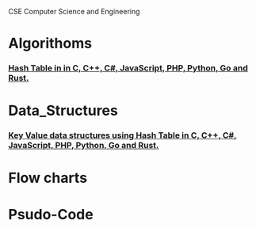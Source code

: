 CSE Computer Science and Engineering

# Algorithoms
### [Hash Table in  in C, C++, C#, JavaScript, PHP, Python, Go and Rust.](https://github.com/shyed2001/Algorithoms_and_Data_Structures/blob/master/Hash%20Table%20in%20in%20C%2C%20C%2B%2B%2C%20C%23%2C%20JavaScript%2C%20PHP%2C%20Python%2C%20Go%20and%20Rust.md)

# Data_Structures
### [Key Value data structures using Hash Table in C, C++, C#, JavaScript, PHP, Python, Go and Rust.](https://github.com/shyed2001/Algorithoms_and_Data_Structures/blob/master/Key_Value_HashTable.md)

# Flow charts

# Psudo-Code



